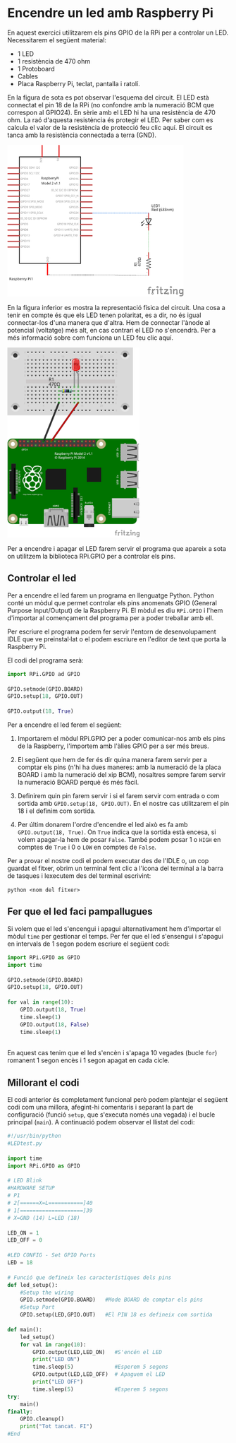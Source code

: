 
# Encendre un led amb Raspberry Pi

En aquest exercici utilitzarem els pins GPIO de la RPi per a controlar un LED.
Necessitarem el següent material:

* 1 LED
* 1 resistència de 470 ohm
* 1 Protoboard
* Cables
* Placa Raspberry Pi, teclat, pantalla i ratolí.

En la figura de sota es pot observar l'esquema del circuit. El LED  està connectat el pin 18 de la RPi (no confondre amb la numeració BCM que correspon al GPIO24). En sèrie amb el LED hi ha una resistència de 470 ohm. La raó d'aquesta resistència és protegir el LED. Per saber com es calcula el valor de la resistència de protecció feu clic aquí. El circuit es tanca amb la resistència connectada a terra (GND).

<img src="img/led_blink_esquema.png" width=400>

En la figura inferior es mostra la representació física del circuit. Una cosa a tenir en compte és que els LED tenen polaritat, es a dir, no és igual connectar-los d'una manera que d'altra. Hem de connectar l'ànode al potencial (voltatge) més alt, en cas contrari el LED no s'encendrà. Per a més informació sobre com funciona un LED feu clic aquí.

<img src="img/led_blink_esquema_bb.png" width=300>

Per a encendre i apagar el LED farem servir el programa que apareix a sota on utilitzem la biblioteca RPi.GPIO per a controlar els pins.

## Controlar el led

Per a encendre el led farem un programa en llenguatge Python. Python conté un mòdul que permet controlar els pins anomenats GPIO (General Purpose Input/Output) de la Raspberry Pi. El mòdul es diu `RPi.GPIO` i l'hem d'importar al començament del programa per a poder treballar amb ell.

Per escriure el programa podem fer servir l'entorn de desenvolupament IDLE que ve preinstal·lat o el podem escriure en l'editor de text que porta la Raspberry Pi.

El codi del programa serà:


```python
import RPi.GPIO ad GPIO

GPIO.setmode(GPIO.BOARD)
GPIO.setup(18, GPIO.OUT)

GPIO.output(18, True)
```

Per a encendre el led ferem el següent:

1. Importarem el mòdul RPi.GPIO per a poder comunicar-nos amb els pins de la Raspberry, l'importem amb l'àlies GPIO per a ser més breus.
    
2. El següent que hem de fer és dir quina manera farem servir per a comptar els pins (n'hi ha dues maneres: amb la numeració de la placa BOARD i amb la numeració del xip BCM), nosaltres sempre farem servir la numeració BOARD perquè és més fàcil.

3. Definirem quin pin farem servir i si el farem servir com entrada o com sortida amb `GPIO.setup(18, GPIO.OUT)`. En el nostre cas utilitzarem el pin 18 i el definim com sortida.
4. Per últim donarem l'ordre d'encendre el led això es fa amb `GPIO.output(18, True)`. On `True` indica que la sortida està encesa, si volem apagar-la hem de posar `False`. També podem posar 1 o `HIGH` en comptes de `True` i 0 o `LOW` en comptes de `False`.

Per a provar el nostre codi el podem executar des de l'IDLE o, un cop guardat el fitxer, obrim un terminal fent clic a l'icona del terminal a la barra de tasques i lexecutem des del terminal escrivint:

`python <nom del fitxer>`

## Fer que el led faci pampallugues

Si volem que el led s'encengui i apagui alternativament hem d'importar el mòdul `time` per gestionar el temps. Per fer que el led s'ensengui i s'apagui en intervals de 1 segon podem escriure el següent codi:


```python
import RPi.GPIO as GPIO
import time

GPIO.setmode(GPIO.BOARD)
GPIO.setup(18, GPIO.OUT)

for val in range(10):
    GPIO.output(18, True)
    time.sleep(1)
    GPIO.output(18, False)
    time.sleep(1)
    
```

En aquest cas tenim que el led s'encèn i s'apaga 10 vegades (bucle `for`) romanent 1 segon encès i 1 segon apagat en cada cicle.

## Millorant el codi

El codi anterior és completament funcional però podem plantejar el següent codi com una millora, afegint-hi comentaris i separant la part de configuració (funció `setup`, que s'executa només una vegada) i el bucle principal (`main`). A continuació podem observar el llistat del codi:


```python
#!/usr/bin/python
#LEDtest.py

import time
import RPi.GPIO as GPIO

# LED Blink
#HARDWARE SETUP
# P1
# 2[======X=L===========]40
# 1[====================]39
# X=GND (14) L=LED (18)

LED_ON = 1
LED_OFF = 0

#LED CONFIG - Set GPIO Ports
LED = 18

# Funció que defineix les característiques dels pins
def led_setup():
    #Setup the wiring
    GPIO.setmode(GPIO.BOARD)   #Mode BOARD de comptar els pins
    #Setup Port
    GPIO.setup(LED,GPIO.OUT)   #El PIN 18 es defineix com sortida

def main():
    led_setup()
    for val in range(10):
        GPIO.output(LED,LED_ON)   #S'encén el LED
        print("LED ON")
        time.sleep(5)             #Esperem 5 segons
        GPIO.output(LED,LED_OFF)  # Apaguem el LED
        print("LED OFF")
        time.sleep(5)             #Esperem 5 segons
try:
    main()
finally:
    GPIO.cleanup()
    print("Tot tancat. FI")
#End
```
